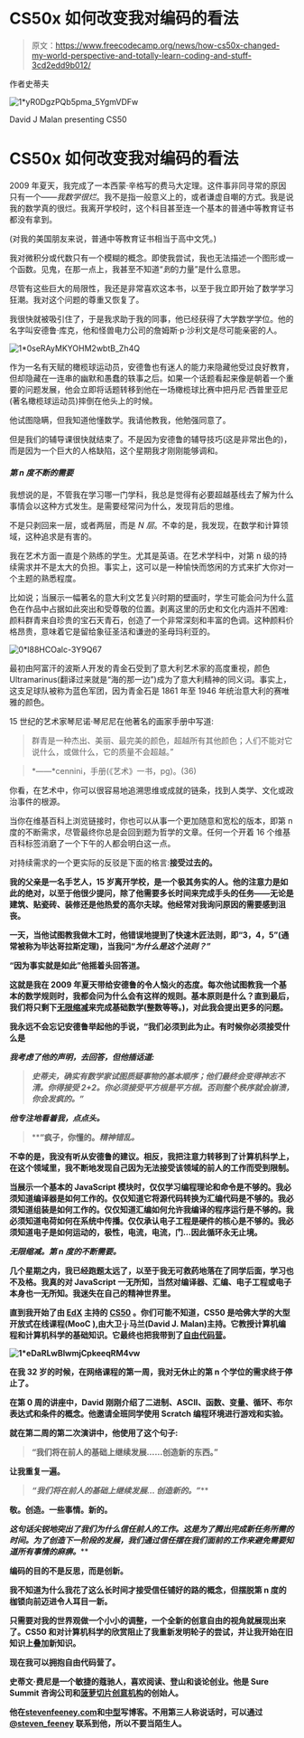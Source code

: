 # CS50x 如何改变我对编码的看法

> 原文：<https://www.freecodecamp.org/news/how-cs50x-changed-my-world-perspective-and-totally-learn-coding-and-stuff-3cd2edd9b012/>

作者史蒂夫

![1*yR0DgzPQb5pma_5YgmVDFw](img/427e5d80c7e1da789ec13160aa49f8de.png)

David J Malan presenting CS50

# CS50x 如何改变我对编码的看法

2009 年夏天，我完成了一本西蒙·辛格写的费马大定理。这件事非同寻常的原因只有一个——*我数学很烂*。我不是指一般意义上的，或者谦虚自嘲的方式。我是说我的数学真的很烂。我离开学校时，这个科目甚至连一个基本的普通中等教育证书都没有拿到。

(对我的美国朋友来说，普通中等教育证书相当于高中文凭。)

我对微积分或代数只有一个模糊的概念。即使我尝试，我也无法描述一个图形或一个函数。见鬼，在那一点上，我甚至不知道“*到*的力量”是什么意思。

尽管有这些巨大的局限性，我还是非常喜欢这本书，以至于我立即开始了数学学习狂潮。我对这个问题的尊重又恢复了。

我很快就被吸引住了，于是我求助于我的同事，他已经获得了大学数学学位。他的名字叫安德鲁·库克，他和怪兽电力公司的詹姆斯·p·沙利文是尽可能亲密的人。

![1*0seRAyMKYOHM2wbtB_Zh4Q](img/02d883f742aed5f95e071255d5cae39e.png)

作为一名有天赋的橄榄球运动员，安德鲁也有迷人的能力来隐藏他受过良好教育，但却隐藏在一连串的幽默和愚蠢的轶事之后。如果一个话题看起来像是朝着一个重要的问题发展，他会立即将话题转移到他在一场橄榄球比赛中把丹尼·西普里亚尼(著名橄榄球运动员)摔倒在他头上的时候。

他试图隐瞒，但我知道他懂数学。我请他教我，他勉强同意了。

但是我们的辅导课很快就结束了。不是因为安德鲁的辅导技巧(这是非常出色的)，而是因为一个巨大的人格缺陷，这个星期我才刚刚能够调和。

#### ***第 n 度不断的需要***

我想说的是，不管我在学习哪一门学科，我总是觉得有必要超越基线去了解为什么事情会以这种方式发生。是需要经常问为什么，发现背后的思维。

不是只剥回来一层，或者两层，而是 *N 层*。不幸的是，我发现，在数学和计算领域，这种追求是有害的。

我在艺术方面一直是个熟练的学生。尤其是英语。在艺术学科中，对第 n 级的持续需求并不是太大的负担。事实上，这可以是一种愉快而悠闲的方式来扩大你对一个主题的熟悉程度。

比如说；当展示一幅著名的意大利文艺复兴时期的壁画时，学生可能会问为什么蓝色在作品中占据如此突出和受尊敬的位置。剥离这里的历史和文化内涵并不困难:颜料群青来自珍贵的宝石天青石，创造了一个非常深刻和丰富的色调。这种颜料价格昂贵，意味着它是留给象征圣洁和谦逊的圣母玛利亚的。

![0*l88HCOalc-3Y9Q67](img/fcac9ca1749a0de842327cd5e8b238f0.png)

最初由阿富汗的波斯人开发的青金石受到了意大利艺术家的高度重视，颜色 Ultramarinus(翻译过来就是“海的那一边”)成为了意大利精神的同义词。事实上，这支足球队被称为蓝色军团，因为青金石是 1861 年至 1946 年统治意大利的赛唯雅的颜色。

15 世纪的艺术家琴尼诺·琴尼尼在他著名的画家手册中写道:

> 群青是一种杰出、美丽、最完美的颜色，超越所有其他颜色；人们不能对它说什么，或做什么，它的质量不会超越。”

> *——*cennini，手册(《艺术》一书，pg)。(36)

你看，在艺术中，你可以很容易地追溯思维或成就的链条，找到人类学、文化或政治事件的根源。

当你在维基百科上浏览链接时，你也可以从事一个更加随意和宽松的版本，即第 n 度的不断需求，尽管最终你总是会回到题为哲学的文章。任何一个开着 16 个维基百科标签消磨了一个下午的人都会明白这一点。

对持续需求的一个更实际的反驳是下面的格言:**接受过去的。**

****我的父亲是一名手艺人，15 岁离开学校，是一个极其务实的人。他的注意力是如此的绝对，以至于他很少提问，除了他需要多长时间来完成手头的任务——无论是建筑、贴瓷砖、装修还是他热爱的高尔夫球。他经常对我询问原因的需要感到沮丧。****

****一天，当他试图教我做木工时，他错误地提到了快速木匠法则，即“3，4，5”(通常被称为毕达哥拉斯定理)，当我问“*为什么是这个法则？”*****

****“因为事实就是如此”他摇着头回答道。****

****这就是我在 2009 年夏天带给安德鲁的令人恼火的态度。每次他试图教我一个基本的数学规则时，我都会问为什么会有这样的规则。基本原则是什么？直到最后，我们将只剩下[无限缩减](http://glosbe.com/la/en/reductio%20ad%20infinitum)来完成基础数学(整数等等。)，对此我会提出更多的问题。****

****我永远不会忘记安德鲁举起他的手说，“我们必须到此为止。有时候你必须接受什么是****

*****我考虑了他的声明，去回答，但他插话道:*****

> *****史蒂夫，确实有数学家试图质疑事物的基本顺序；他们最终会变得神志不清。你得接受 2+2。你必须接受平方根是平方根。否则整个秩序就会崩溃，你会发疯的。”*****

*****他专注地看着我，点点头。*****

> ******“疯子，你懂的。*精神错乱。*****

******不幸的是，我没有听从安德鲁的建议。相反，我把注意力转移到了计算机科学上，在这个领域里，我不断地发现自己因为无法接受该领域的前人的工作而受到限制。******

******当展示一个基本的 JavaScript 模块时，仅仅学习编程理论和命令是不够的。我必须知道编译器是如何工作的。仅仅知道它将源代码转换为汇编代码是不够的。我必须知道组装是如何工作的。仅仅知道汇编如何允许我编译的程序运行是不够的。我必须知道电荷如何在系统中传播。仅仅承认电子工程是硬件的核心是不够的。我必须知道电子是如何运动的，极性，电流，电流，门…因此循环永无止境。******

*******无限缩减。第 n 度的不断需要。*******

******几个星期之内，我已经跑题太远了，以至于我无可救药地落在了同学后面，学习也不及格。我真的对 JavaScript 一无所知，当然对编译器、汇编、电子工程或电子本身也一无所知。我迷失在自己的精神世界里。******

******直到我开始了由 [EdX](https://www.edx.org/course/harvardx/harvardx-cs50x-introduction-computer-1022) 主持的 [CS50](https://cs50.harvard.edu/) 。你们可能不知道，CS50 是哈佛大学的大型开放式在线课程(MooC ),由大卫·j·马兰(David J. Malan)主持。它教授计算机编程和计算机科学的基础知识。它最终也把我带到了[自由代码营](http://freecodecamp.com/)。******

******![1*eDaRLwBlwmjCpkeeqRM4vw](img/f1204ea33692e24e924409ac24306e38.png)******

******在我 32 岁的时候，在网络课程的第一周，我对无休止的第 n 个学位的需求终于停止了。******

******在第 0 周的讲座中，David 刚刚介绍了二进制、ASCII、函数、变量、循环、布尔表达式和条件的概念。他邀请全班同学使用 Scratch 编程环境进行游戏和实验。******

******就在第二周的第二次演讲中，他使用了这个句子:******

> ******“我们将在前人的基础上继续发展……创造新的东西。”******

******让我重复一遍。******

> *******“我们将在前人的基础上继续发展…* 创造新的*。”*******

******敬。创造。一些事情。新的。******

******这句话尖锐地突出了我们为什么信任前人的工作。这是为了腾出完成新任务所需的时间。为了创造下一阶段的发展，我们通过信任摆在我们面前的工作*来避免需要知道所有事情的麻痹。*******

******编码的目的不是反思，而是创新。******

******我不知道为什么我花了这么长时间才接受信任铺好的路的概念，但摆脱第 n 度的枷锁向前迈进令人耳目一新。******

******只需要对我的世界观做一个小小的调整，一个全新的创意自由的视角就展现出来了。CS50 和对计算机科学的欣赏阻止了我重新发明轮子的尝试，并让我开始在旧知识上叠加新知识。******

******现在我可以拥抱自由代码营了。******

******史蒂文·费尼是一个敏捷的蔻驰人，喜欢阅读、登山和谈论创业。他是 Sure Summit 咨询公司和[菠萝切片创意机构](https://www.slicingpineapples.com/)的创始人。******

******他在[stevenfeeney.com](https://www.stevenfeeney.com/)和[中型](https://medium.com/@steven_feeney)写博客。不用第三人称说话时，可以通过 [@steven_feeney](http://www.twitter.com/steven_feeney) 联系到他，所以不要当陌生人。******